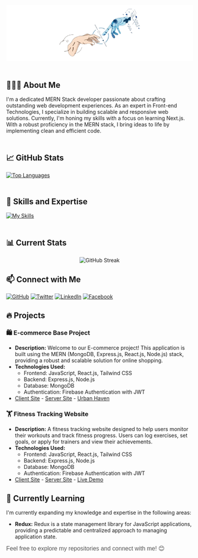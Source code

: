 <p align="center">
  <img src="./assets/White_Minimalist_Profile_LinkedIn_Banner-removebg-preview.png" alt="Github Banner" style="max-width: 100%;">
</p>
<div  style="margin-top: 50px; margin-bottom: 50px;" ></div>

## 👨🏽‍💻 About Me

I'm a dedicated MERN Stack developer passionate about crafting outstanding web development experiences. As an expert in Front-end Technologies, I specialize in building scalable and responsive web solutions. Currently, I'm honing my skills with a focus on learning Next.js. With a robust proficiency in the MERN stack, I bring ideas to life by implementing clean and efficient code.

<div  style="margin-top: 50px; margin-bottom: 50px;" ></div>

## 📈 GitHub Stats

[![Top Languages](https://github-readme-stats.vercel.app/api/top-langs/?username=naymHdev&layout=compact&theme=dark&title_color=2ED573&text_color=2ED573)](https://github.com/naymHdev)



<div  style="margin-top: 50px; margin-bottom: 50px;" ></div>

<!-- Technologies & Tools -->

## 🚀 Skills and Expertise

[![My Skills](https://skillicons.dev/icons?i=html,css,tailwindcss,bootstrap,javascript,git,github,react,nextjs,redux,nodejs,express,mongodb,figma,vscode,&theme=light)](https://skillicons.dev)

<div  style="margin-top: 50px; margin-bottom: 0px;" ></div>

## 📊 Current Stats

<p align="center">
  <img src="https://github-readme-streak-stats.herokuapp.com/?user=naymHdev&theme=green_nur&ring=2DA44E&fire=2DA44E&sideNums=2DA44E&currStreakNum=FFFFFF&currStreakLabel=FFFFFF&dates=2DA44E&background=000000&stroke=2DA44E&border=none" alt="GitHub Streak">
</p>

## 📫 Connect with Me

[![GitHub](https://img.shields.io/badge/GitHub-naymhossen1b-181717?logo=github&logoColor=white)](https://github.com/naymHdev)
[![Twitter](https://img.shields.io/badge/Twitter-naymhossen1b-1DA1F2?logo=twitter&logoColor=white)](https://twitter.com/naymhossen1b)
[![LinkedIn](https://img.shields.io/badge/LinkedIn-Naym%20Hossen-0077B5?logo=linkedin&logoColor=white)](https://www.linkedin.com/in/naymhdev)
[![Facebook](https://img.shields.io/badge/Facebook-Naym%20Hossen-1877F2?logo=facebook&logoColor=white)](https://www.facebook.com/naymHdev)

## 🔥 Projects

### 🛍️ E-commerce Base Project

- **Description:** Welcome to our E-commerce project! This application is built using the MERN (MongoDB, Express.js, React.js, Node.js) stack, providing a robust and scalable solution for online shopping.
- **Technologies Used:**
  - Frontend: JavaScript, React.js, Tailwind CSS
  - Backend: Express.js, Node.js
  - Database: MongoDB
  - Authentication: Firebase Authentication with JWT
- [Client Site](https://github.com/naymhossen1b/UrbanHaven-Client-Site) - [Server Site](https://github.com/naymhossen1b/UrbanHaven-Server-Site) - [Urban Haven](https://urben-haven.netlify.app)

### 🏋️ Fitness Tracking Website

- **Description:** A fitness tracking website designed to help users monitor their workouts and track fitness progress. Users can log exercises, set goals, or apply for trainers and view their achievements.
- **Technologies Used:**
  - Frontend: JavaScript, React.js, Tailwind CSS
  - Backend: Express.js, Node.js
  - Database: MongoDB
  - Authentication: Firebase Authentication with JWT
- [Client Site](https://github.com/naymhossen1b/Fintex-Fitness-Client-Code) - [Server Site](https://github.com/naymhossen1b/Fintex-Fitness-Server-Code-) - [Live Demo](https://fintex-fitness.netlify.app)


<!-- Currently Learning -->

## 🌱 Currently Learning

I'm currently expanding my knowledge and expertise in the following areas:

- **Redux:** Redux is a state management library for JavaScript applications, providing a predictable and centralized approach to managing application state.

<span style="color: #555; font-family: 'Helvetica', sans-serif; font-size: 16px;">Feel free to explore my repositories and connect with me! 😊</span>
